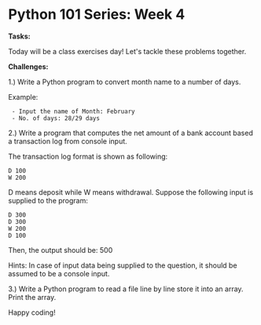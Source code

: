 # Python 101 Series: Week 4

**Tasks:** 

Today will be a class exercises day! Let's tackle these problems together.
   
   
**Challenges:**

1.) Write a Python program to convert month name to a number of days.

Example:

     - Input the name of Month: February                                       
     - No. of days: 28/29 days 

2.) Write a program that computes the net amount of a bank account based a transaction log from console input. 

The transaction log format is shown as following:

    D 100
    W 200

D means deposit while W means withdrawal.
Suppose the following input is supplied to the program:

    D 300
    D 300
    W 200
    D 100
    
Then, the output should be:
500

Hints: In case of input data being supplied to the question, it should be assumed to be a console input.

3.) Write a Python program to read a file line by line store it into an array. Print the array.

Happy coding!



